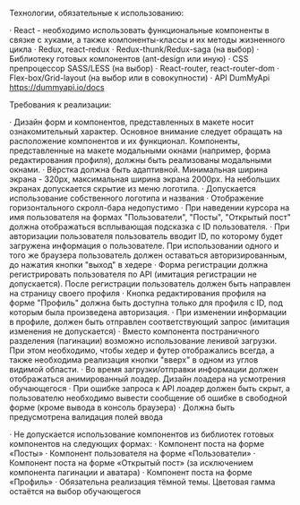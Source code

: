 Технологии, обязательные к использованию:

· React - необходимо использовать функциональные компоненты в связке с хуками, а также компоненты-классы и их методы жизненного цикла
· Redux, react-redux
· Redux-thunk/Redux-saga (на выбор)
· Библиотеку готовых компонентов (ant-design или иную)
· CSS препроцессор SASS/LESS (на выбор)
· React-router, react-router-dom
· Flex-box/Grid-layout (на выбор или в совокупности)
· API DumMyApi https://dummyapi.io/docs

Требования к реализации:

·       Дизайн форм и компонентов, представленных в макете носит ознакомительный характер. Основное внимание следует обращать на расположение компонентов и их функционал. Компоненты, представленные на макете модальными окнами (например, форма редактирования профиля), должны быть реализованы модальными окнами.
·       Вёрстка должна быть адаптивной. Минимальная ширина экрана - 320px, максимальная ширина экрана 2000px.
На небольших экранах допускается скрытие из меню логотипа.
·       Допускается использование собственного логотипа и названия
·       Отображение горизонтального скролл-бара недопустимо
·       При наведении курсора на имя пользователя на формах "Пользователи", "Посты", "Открытый пост" должна отображаться всплывающая подсказка с ID пользователя.
·       При авторизации пользователя пользователь вводит ID, по которому будет загружена информация о пользователе. При использовании одного и того же браузера пользователь должен оставаться авторизированным, до нажатия кнопки "выход" в хедере
·       Форма регистрации должна регистрировать пользователя по API (имитация регистрации не допускается). После регистрации пользователь должен быть направлен на страницу своего профиля
·       Кнопка редактирования профиля на форме "Профиль" должна быть доступна только для профиля с ID, под которым была произведена авторизация.
·       При изменении информации в профиле, должен быть отправлен соответствующий запрос (имитация изменения не допускается)
·       Вместо компонента постраничного разделения (пагинации) возможно использование ленивой загрузки. При этом необходимо, чтобы хедер и футер отображались всегда, а также необходима реализация кнопки "вверх" в одном из углов видимой области.
·       Во время загрузки/отправки информации должен отображаться анимированный лоадер. Дизайн лоадера на усмотрения обучающегося
·       При ошибке запроса к API лоадер должен быть скрыт, а пользователю необходимо вывести сообщение об ошибке в свободной форме (кроме вывода в консоль браузера)
·       Должна быть предусмотрена валидация полей ввода

· Не допускается использование компонентов из библиотек готовых компонентов на следующих формах:
· Компонент поста на форме «Посты»
· Компонент пользователя на форме «Пользователи»
· Компонент поста на форме «Открытый пост» (за исключением компонента пагинации и аватара)
· Компонент поста на форме «Профиль»
·  Обязательна реализация тёмной темы. Цветовая гамма остаётся на выбор обучающегося